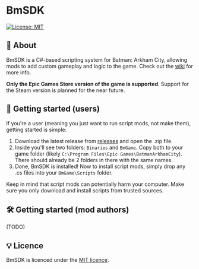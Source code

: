# BmSDK
[![License: MIT](https://img.shields.io/badge/License-MIT-green.svg)](LICENSE.md)

## 📖 About
BmSDK is a C#-based scripting system for Batman: Arkham City, allowing mods to add custom gameplay and logic to the game. Check out the [wiki](../../wiki) for more info.

**Only the Epic Games Store version of the game is supported**. Support for the Steam version is planned for the near future.

## 🚀 Getting started (users)
If you're a user (meaning you just want to run script mods, not make them), getting started is simple:
1. Download the latest release from [releases](../../releases/latest) and open the .zip file.
2. Inside you'll see two folders: `Binaries` and `BmGame`. Copy both to your game folder (likely `C:\Program Files\Epic Games\BatmanArkhamCity`). There should already be 2 folders in there with the same names.
3. Done, BmSDK is installed! Now to install script mods, simply drop any .cs files into your `BmGame\Scripts` folder.

Keep in mind that script mods can potentially harm your computer. Make sure you only download and install scripts from trusted sources.

## 🛠️ Getting started (mod authors)
(TODO)

## 💡 Licence
BmSDK is licenced under the [MIT licence](LICENSE.md).
